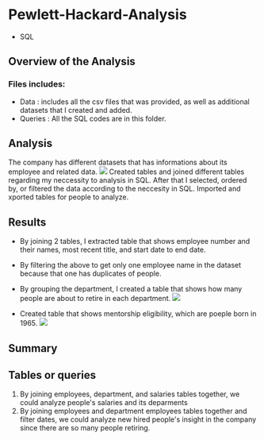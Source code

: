 # Pewlett-Hackard-Analysis
- SQL
## Overview of the Analysis
### Files includes:
- Data : includes all the csv files that was provided, as well as additional datasets that I created and added. 
- Queries : All the SQL codes are in this folder. 
## Analysis
The company has different datasets that has informations about its employee and related data.
![](https://user-images.githubusercontent.com/64121596/145276969-074c0f38-8263-4654-80b2-38cef08ac848.png)
Created tables and joined different tables regarding my neccessity to analysis in SQL. After that I selected, ordered by, or filtered the data according to the neccesity in SQL. Imported and xported tables for people to analyze. 


## Results
- By joining 2 tables, I extracted table that shows employee number and their names, most recent title, and start date to end date.
![]()
- By filtering the above to get only one employee name in the dataset because that one has duplicates of people. 

- By grouping the department, I created a table that shows how many people are about to retire in each department.
![](https://user-images.githubusercontent.com/64121596/145277706-f7b7f2ca-d80b-44a9-a830-97bc759e17c2.png)
- Created table that shows mentorship eligibility, which are poeple born in 1965. 
![](https://user-images.githubusercontent.com/64121596/145277101-2efefd6f-33d6-4e86-a9e0-b25d5fa6b8fe.png)
## Summary
## Tables or queries
1. By joining employees, department, and salaries tables together, we could analyze people's salaries and its deparments
2. By joining employees and department employees tables together and filter dates, we could analyze new hired people's insight in the company since there are so many people retiring. 

